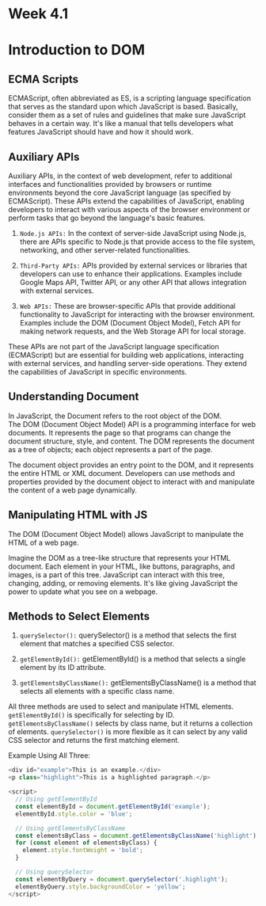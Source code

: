 # Week 4.1

# Introduction to DOM

## ECMA Scripts
ECMAScript, often abbreviated as ES, is a scripting language specification that serves as the standard upon which JavaScript is based. Basically, consider them as a set of rules and guidelines that make sure JavaScript behaves in a certain way. It's like a manual that tells developers what features JavaScript should have and how it should work.
 
## Auxiliary APIs
Auxiliary APIs, in the context of web development, refer to additional interfaces and functionalities provided by browsers or runtime environments beyond the core JavaScript language (as specified by ECMAScript). These APIs extend the capabilities of JavaScript, enabling developers to interact with various aspects of the browser environment or perform tasks that go beyond the language's basic features.

1. `Node.js APIs:` In the context of server-side JavaScript using Node.js, there are APIs specific to Node.js that provide access to the file system, networking, and other server-related functionalities. 

2. `Third-Party APIs:` APIs provided by external services or libraries that developers can use to enhance their applications. Examples include Google Maps API, Twitter API, or any other API that allows integration with external services.

3. `Web APIs:` These are browser-specific APIs that provide additional functionality to JavaScript for interacting with the browser environment. Examples include the DOM (Document Object Model), Fetch API for making network requests, and the Web Storage API for local storage.

These APIs are not part of the JavaScript language specification (ECMAScript) but are essential for building web applications, interacting with external services, and handling server-side operations. They extend the capabilities of JavaScript in specific environments.

## Understanding Document
In JavaScript, the Document refers to the root object of the DOM.  
The DOM (Document Object Model) API is a programming interface for web documents. It represents the page so that programs can change the document structure, style, and content. The DOM represents the document as a tree of objects; each object represents a part of the page.

The document object provides an entry point to the DOM, and it represents the entire HTML or XML document. Developers can use methods and properties provided by the document object to interact with and manipulate the content of a web page dynamically.

## Manipulating HTML with JS
The DOM (Document Object Model) allows JavaScript to manipulate the HTML of a web page. 

Imagine the DOM as a tree-like structure that represents your HTML document. Each element in your HTML, like buttons, paragraphs, and images, is a part of this tree. JavaScript can interact with this tree, changing, adding, or removing elements. It's like giving JavaScript the power to update what you see on a webpage.

## Methods to Select Elements

1. `querySelector():` querySelector() is a method that selects the first element that matches a specified CSS selector.

2. `getElementById():` getElementById() is a method that selects a single element by its ID attribute.

3. `getElementsByClassName():` getElementsByClassName() is a method that selects all elements with a specific class name.

All three methods are used to select and manipulate HTML elements. `getElementById()` is specifically for selecting by ID. `getElementsByClassName()` selects by class name, but it returns a collection of elements.
`querySelector()` is more flexible as it can select by any valid CSS selector and returns the first matching element.

Example Using All Three:
```js
<div id="example">This is an example.</div>
<p class="highlight">This is a highlighted paragraph.</p>

<script>
  // Using getElementById
  const elementById = document.getElementById('example');
  elementById.style.color = 'blue';

  // Using getElementsByClassName
  const elementsByClass = document.getElementsByClassName('highlight');
  for (const element of elementsByClass) {
    element.style.fontWeight = 'bold';
  }

  // Using querySelector
  const elementByQuery = document.querySelector('.highlight');
  elementByQuery.style.backgroundColor = 'yellow';
</script>
```